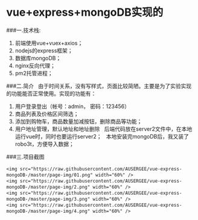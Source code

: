 
# vue+express+mongoDB实现的

###一.技术栈:
  1. 前端使用vue+vuex+axios；
  2. nodejs的express框架；
  3. 数据库mongoDB；
  4. nginx反向代理；
  5. pm2托管进程；
  
  
###二.简介
  &nbsp;&nbsp;由于时间关系，没有写样式，页面比较简陋。主要是为了实验实现的功能能否正常使用。实现的功能有：
  1. 用户登录登出（帐号：admin， 密码：123456）
  2. 商品列表及价格区间筛选；
  3. 添加到购物车，商品数量加减按钮，删除商品等功能；
  4. 用户地址管理，默认地址和地址删除
  &nbsp;&nbsp;后端代码放在server2文件中，在本地运行vue时，同时也要运行server2；
  &nbsp;&nbsp;本地安装完mongoDB后，我又装了robo3t，方便导入数据；
  
  
 ###三.项目截图
 
    <img src="https://raw.githubusercontent.com/AUSERGEE/vue-express-mongoDB-/master/page-img/01.png" width="60%" />
    <img src="https://raw.githubusercontent.com/AUSERGEE/vue-express-mongoDB-/master/page-img/2.png" width="60%" />
    <img src="https://raw.githubusercontent.com/AUSERGEE/vue-express-mongoDB-/master/page-img/3.png" width="60%" />
    <img src="https://raw.githubusercontent.com/AUSERGEE/vue-express-mongoDB-/master/page-img/4.png" width="60%" />
 
 
  




